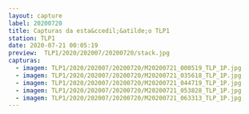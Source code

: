 ```yaml
---
layout: capture
label: 20200720
title: Capturas da esta&ccedil;&atilde;o TLP1
station: TLP1
date: 2020-07-21 00:05:19
preview:  TLP1/2020/202007/20200720/stack.jpg
capturas:
  - imagem: TLP1/2020/202007/20200720/M20200721_000519_TLP_1P.jpg
  - imagem: TLP1/2020/202007/20200720/M20200721_035618_TLP_1P.jpg
  - imagem: TLP1/2020/202007/20200720/M20200721_044719_TLP_1P.jpg
  - imagem: TLP1/2020/202007/20200720/M20200721_053828_TLP_1P.jpg
  - imagem: TLP1/2020/202007/20200720/M20200721_063313_TLP_1P.jpg
---
```

